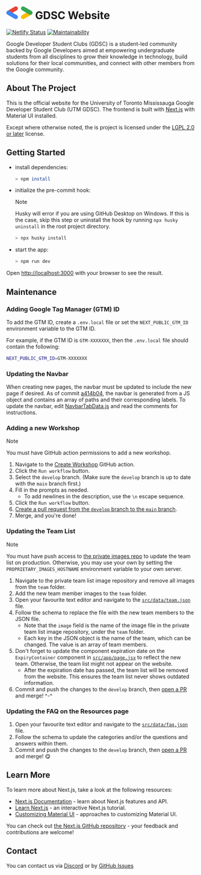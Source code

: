 <h1>
	<picture>
		<img alt="Google Developers Bracket" src="./src/assets/graphics/bracket.svg" height="34">
	</picture>
	GDSC Website
</h1>

[![Netlify Status](https://api.netlify.com/api/v1/badges/30870ebd-b4fa-4c6b-888e-da18cfb2f0b1/deploy-status)](https://app.netlify.com/sites/gdscutm/deploys) [![Maintainability](https://api.codeclimate.com/v1/badges/90a63eebb216f087e575/maintainability)](https://codeclimate.com/github/utmgdsc/website/maintainability)

Google Developer Student Clubs (GDSC) is a student-led community backed by Google Developers aimed at empowering undergraduate students from all disciplines to grow their knowledge in technology, build solutions for their local communities, and connect with other members from the Google community.

## About The Project

This is the official website for the University of Toronto Mississauga Google Developer Student Club (UTM GDSC). The frontend is built with [Next.js](https://nextjs.org) with Material UI installed.

Except where otherwise noted, the is project is licensed under the [LGPL 2.0 or later](https://www.gnu.org/licenses/gpl-2.0.html) license.

## Getting Started

* install dependencies:
	```sh
	> npm install
	```

* initialize the pre-commit hook:
	> [!NOTE]
	> Husky will error if you are using GitHub Desktop on Windows. If this is the case, skip this step or uninstall the hook by running `npx husky uninstall` in the root project directory.
	```sh
	> npx husky install
	```

* start the app:
	```sh
	> npm run dev
	```

Open [http://localhost:3000](http://localhost:3000) with your browser to see the result.


## Maintenance
### Adding Google Tag Manager (GTM) ID
To add the GTM ID, create a `.env.local` file or set the `NEXT_PUBLIC_GTM_ID` environment variable to the GTM ID.

For example, if the GTM ID is `GTM-XXXXXXX`, then the `.env.local` file should contain the following:
```sh
NEXT_PUBLIC_GTM_ID=GTM-XXXXXXX
```

### Updating the Navbar
When creating new pages, the navbar must be updated to include the new page if desired. As of commit [a414b04](https://github.com/utmgdsc/website/commit/a414b0440bb11440ceb96d05d8d7da0d856da6cd), the navbar is generated from a JS object and contains an array of paths and their corresponding labels. To update the navbar, edit [NavbarTabData.js](https://github.com/utmgdsc/website/blob/main/src/data/NavbarTabData.js) and read the comments for instructions.


### Adding a new Workshop
> [!NOTE]
> You must have GitHub action permissions to add a new workshop.

1. Navigate to the [Create Workshop](https://github.com/utmgdsc/website/actions/workflows/create-workshop-pull-request.yml) GitHub action.
2. Click the `Run workflow` button.
3. Select the `develop` branch. (Make sure the `develop` branch is up to date with the `main` branch first.)
4. Fill in the prompts as needed.
	* To add newlines in the description, use the `\n` escape sequence.
5. Click the `Run workflow` button.
6. [Create a pull request from the `develop` branch to the `main` branch](https://github.com/utmgdsc/website/compare/main...develop).
7. Merge, and you're done!

### Updating the Team List
> [!NOTE]
> You must have push access to [the private images repo](https://github.com/utmgdsc/website_proprietary) to update the team list on production. Otherwise, you may use your own by setting the `PROPRIETARY_IMAGES_HOSTNAME` environment variable to your own server.

1. Navigate to the private team list image repository and remove all images from the `team` folder.
2. Add the new team member images to the `team` folder.
3. Open your favourite text editor and navigate to the [`src/data/team.json`](https://github.com/utmgdsc/website/blob/main/src/data/team.json) file.
4. Follow the schema to replace the file with the new team members to the JSON file.
	- Note that the `image` field is the name of the image file in the private team list image repository, under the `team` folder.
	- Each key in the JSON object is the name of the team, which can be changed. The value is an array of team members.
5. Don't forget to update the component expiration date on the `ExpiryContainer` component in [`src/app/page.jsx`](https://github.com/utmgdsc/website/blob/main/src/app/page.jsx) to reflect the new team. Otherwise, the team list might not appear on the website.
   - After the expiration date has passed, the team list will be removed from the website. This ensures the team list never shows outdated information.
6. Commit and push the changes to the `develop` branch, then [open a PR](https://github.com/utmgdsc/website/compare/main...develop) and merge! ^-^

### Updating the FAQ on the Resources page
1. Open your favourite text editor and navigate to the [`src/data/faq.json`](https://github.com/utmgdsc/website/blob/main/src/data/faq.json) file.
2. Follow the schema to update the categories and/or the questions and answers within them.
3. Commit and push the changes to the `develop` branch, then [open a PR](https://github.com/utmgdsc/website/compare/main...develop) and merge! :yum:

## Learn More
To learn more about Next.js, take a look at the following resources:

- [Next.js Documentation](https://nextjs.org/docs) - learn about Next.js features and API.
- [Learn Next.js](https://nextjs.org/learn) - an interactive Next.js tutorial.
- [Customizing Material UI](https://mui.com/material-ui/customization/how-to-customize/) - approaches to customizing Material UI.

You can check out [the Next.js GitHub repository](https://github.com/vercel/next.js/) - your feedback and contributions are welcome!

## Contact
You can contact us via [Discord](https://discord.gg/FMJNvhXJAa) or by [GitHub Issues](https://github.com/utmgdsc/website/issues/new/choose)
